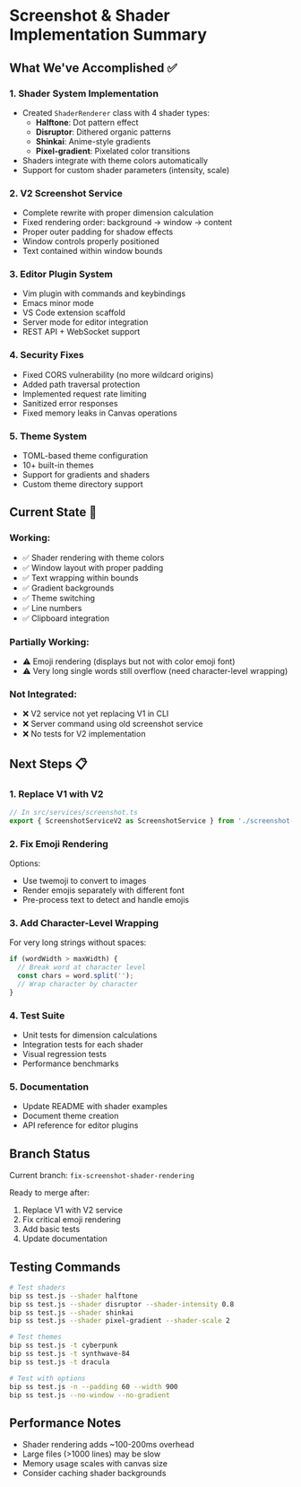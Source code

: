 # Screenshot & Shader Implementation Summary

## What We've Accomplished ✅

### 1. **Shader System Implementation**
- Created `ShaderRenderer` class with 4 shader types:
  - **Halftone**: Dot pattern effect
  - **Disruptor**: Dithered organic patterns  
  - **Shinkai**: Anime-style gradients
  - **Pixel-gradient**: Pixelated color transitions
- Shaders integrate with theme colors automatically
- Support for custom shader parameters (intensity, scale)

### 2. **V2 Screenshot Service**
- Complete rewrite with proper dimension calculation
- Fixed rendering order: background → window → content
- Proper outer padding for shadow effects
- Window controls properly positioned
- Text contained within window bounds

### 3. **Editor Plugin System**
- Vim plugin with commands and keybindings
- Emacs minor mode
- VS Code extension scaffold
- Server mode for editor integration
- REST API + WebSocket support

### 4. **Security Fixes**
- Fixed CORS vulnerability (no more wildcard origins)
- Added path traversal protection
- Implemented request rate limiting
- Sanitized error responses
- Fixed memory leaks in Canvas operations

### 5. **Theme System**
- TOML-based theme configuration
- 10+ built-in themes
- Support for gradients and shaders
- Custom theme directory support

## Current State 🚧

### Working:
- ✅ Shader rendering with theme colors
- ✅ Window layout with proper padding
- ✅ Text wrapping within bounds
- ✅ Gradient backgrounds
- ✅ Theme switching
- ✅ Line numbers
- ✅ Clipboard integration

### Partially Working:
- ⚠️ Emoji rendering (displays but not with color emoji font)
- ⚠️ Very long single words still overflow (need character-level wrapping)

### Not Integrated:
- ❌ V2 service not yet replacing V1 in CLI
- ❌ Server command using old screenshot service
- ❌ No tests for V2 implementation

## Next Steps 📋

### 1. **Replace V1 with V2**
```typescript
// In src/services/screenshot.ts
export { ScreenshotServiceV2 as ScreenshotService } from './screenshot-v2';
```

### 2. **Fix Emoji Rendering**
Options:
- Use twemoji to convert to images
- Render emojis separately with different font
- Pre-process text to detect and handle emojis

### 3. **Add Character-Level Wrapping**
For very long strings without spaces:
```typescript
if (wordWidth > maxWidth) {
  // Break word at character level
  const chars = word.split('');
  // Wrap character by character
}
```

### 4. **Test Suite**
- Unit tests for dimension calculations
- Integration tests for each shader
- Visual regression tests
- Performance benchmarks

### 5. **Documentation**
- Update README with shader examples
- Document theme creation
- API reference for editor plugins

## Branch Status

Current branch: `fix-screenshot-shader-rendering`

Ready to merge after:
1. Replace V1 with V2 service
2. Fix critical emoji rendering
3. Add basic tests
4. Update documentation

## Testing Commands

```bash
# Test shaders
bip ss test.js --shader halftone
bip ss test.js --shader disruptor --shader-intensity 0.8
bip ss test.js --shader shinkai
bip ss test.js --shader pixel-gradient --shader-scale 2

# Test themes
bip ss test.js -t cyberpunk
bip ss test.js -t synthwave-84
bip ss test.js -t dracula

# Test with options
bip ss test.js -n --padding 60 --width 900
bip ss test.js --no-window --no-gradient
```

## Performance Notes

- Shader rendering adds ~100-200ms overhead
- Large files (>1000 lines) may be slow
- Memory usage scales with canvas size
- Consider caching shader backgrounds